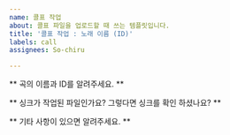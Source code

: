 ```yaml
---
name: 콜표 작업
about: 콜표 파일을 업로드할 때 쓰는 템플릿입니다.
title: '콜표 작업 : 노래 이름 (ID)'
labels: call
assignees: So-chiru

---
```


** 곡의 이름과 ID를 알려주세요. **

** 싱크가 작업된 파일인가요? 그렇다면 싱크를 확인 하셨나요? **

** 기타 사항이 있으면 알려주세요. **
